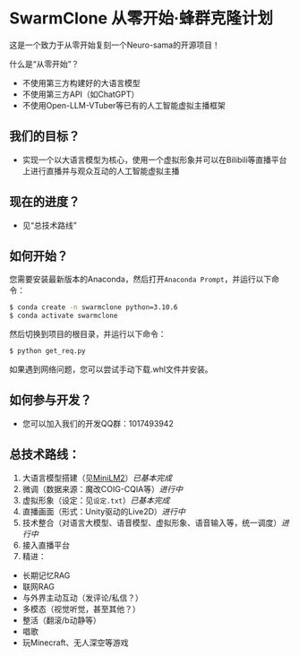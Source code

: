 # SwarmClone 从零开始·蜂群克隆计划
这是一个致力于从零开始复刻一个Neuro-sama的开源项目！

什么是“从零开始”？
 - 不使用第三方构建好的大语言模型
 - 不使用第三方API（如ChatGPT）
 - 不使用Open-LLM-VTuber等已有的人工智能虚拟主播框架

## 我们的目标？
 - 实现一个以大语言模型为核心，使用一个虚拟形象并可以在Bilibili等直播平台上进行直播并与观众互动的人工智能虚拟主播

## 现在的进度？
 - 见“总技术路线”

## 如何开始？
您需要安装最新版本的Anaconda，然后打开`Anaconda Prompt`，并运行以下命令：

```bash
$ conda create -n swarmclone python=3.10.6
$ conda activate swarmclone
```

然后切换到项目的根目录，并运行以下命令：

```bash
$ python get_req.py
```

如果遇到网络问题，您可以尝试手动下载.whl文件并安装。


## 如何参与开发？
- 您可以加入我们的开发QQ群：1017493942


## 总技术路线：
 1) 大语言模型搭建（见[MiniLM2](https://github.com/swarmclone/MiniLM2)）*已基本完成*
 2) 微调（数据来源：魔改COIG-CQIA等）*进行中*
 3) 虚拟形象（设定：见`设定.txt`）*已基本完成*
 4) 直播画面（形式：Unity驱动的Live2D）*进行中*
 5) 技术整合（对语言大模型、语音模型、虚拟形象、语音输入等，统一调度）*进行中*
 6) 接入直播平台
 7) 精进：
  - 长期记忆RAG
  - 联网RAG
  - 与外界主动互动（发评论/私信？）
  - 多模态（视觉听觉，甚至其他？）
  - 整活（翻滚/b动静等）
  - 唱歌
  - 玩Minecraft、无人深空等游戏
